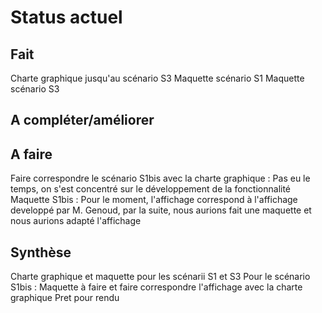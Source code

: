 Status actuel
=============

Fait
----
Charte graphique jusqu'au scénario S3
Maquette scénario S1
Maquette scénario S3


A compléter/améliorer
---------------------


A faire
-------
Faire correspondre le scénario S1bis avec la charte graphique : Pas eu le temps, on s'est concentré sur le développement de la fonctionnalité
Maquette S1bis : Pour le moment, l'affichage correspond à l'affichage developpé par M. Genoud, par la suite, nous aurions fait une maquette et nous aurions adapté l'affichage


Synthèse
--------
Charte graphique et maquette pour les scénarii S1 et S3
Pour le scénario S1bis : Maquette à faire et faire correspondre l'affichage avec la charte graphique
Pret pour rendu


